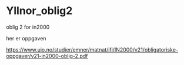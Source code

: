 # Yllnor_oblig2
oblig 2 for in2000

her er oppgaven

https://www.uio.no/studier/emner/matnat/ifi/IN2000/v21/obligatoriske-oppgaver/v21-in2000-oblig-2.pdf
